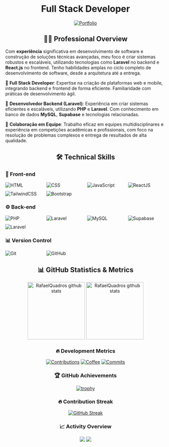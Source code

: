 <div align="center">

# Full Stack Developer

[![Portfolio](https://img.shields.io/badge/Portfolio-rafaquadros.com-4f39f6?style=for-the-badge&logo=safari&logoColor=white)](https://rafaquadros.netlify.app)

</div>

<div align="center">

## 👨‍💻 Professional Overview

</div>

Com **experiência** significativa em desenvolvimento de software e construção de soluções técnicas avançadas, meu foco é criar sistemas robustos e escaláveis, utilizando tecnologias como **Laravel** no backend e **React.js** no frontend. Tenho habilidades amplas no ciclo completo de desenvolvimento de software, desde a arquitetura até a entrega.

🔹 **Full Stack Developer**: Expertise na criação de plataformas web e mobile, integrando backend e frontend de forma eficiente. Familiaridade com práticas de desenvolvimento ágil.

🔹 **Desenvolvedor Backend (Laravel)**: Experiência em criar sistemas eficientes e escaláveis, utilizando **PHP** e **Laravel**. Com conhecimento em banco de dados **MySQL**, **Supabase** e tecnologias relacionadas.

🔹 **Colaboração em Equipe**: Trabalho eficaz em equipes multidisciplinares e experiência em competições acadêmicas e profissionais, com foco na resolução de problemas complexos e entrega de resultados de alta qualidade.

<div align="center">

## 🛠️ Technical Skills

</div>

### 🎨 Front-end
<div style="display: grid; grid-template-columns: repeat(4, 1fr); gap: 10px;">
  <img src="https://img.shields.io/badge/HTML-E34F26?style=flat-square&logo=html5&logoColor=white" alt="HTML"/>
  <img src="https://img.shields.io/badge/CSS-1572B6?style=flat-square&logo=css3&logoColor=white" alt="CSS"/>
  <img src="https://img.shields.io/badge/Javascript-F7DF1E?style=flat-square&logo=javascript&logoColor=black" alt="JavaScript"/>
  <img src="https://img.shields.io/badge/ReactJS-61DAFB?style=flat-square&logo=react&logoColor=black" alt="ReactJS"/>
  <img src="https://img.shields.io/badge/Tailwind_CSS-06B6D4?style=flat-square&logo=tailwindcss&logoColor=white" alt="TailwindCSS"/>
  <img src="https://img.shields.io/badge/Bootstrap-7952B3?style=flat-square&logo=bootstrap&logoColor=white" alt="Bootstrap"/>
</div>

### ⚙️ Back-end
<div style="display: grid; grid-template-columns: repeat(4, 1fr); gap: 10px;">
  <img src="https://img.shields.io/badge/PHP-777BB4?style=flat-square&logo=php&logoColor=white" alt="PHP"/>
  <img src="https://img.shields.io/badge/Laravel-FF2D20?style=flat-square&logo=laravel&logoColor=white" alt="Laravel"/>
  <img src="https://img.shields.io/badge/MySQL-4479A1?style=flat-square&logo=mysql&logoColor=white" alt="MySQL"/>
  <img src="https://img.shields.io/badge/Supabase-4DBD74?style=flat-square&logo=supabase&logoColor=white" alt="Supabase"/>
  <img src="https://img.shields.io/badge/Laravel-FF2D20?style=flat-square&logo=laravel&logoColor=white" alt="Laravel"/>
</div>

### 📊 Version Control
<div style="display: grid; grid-template-columns: repeat(4, 1fr); gap: 10px;">
  <img src="https://img.shields.io/badge/Git-F05032?style=flat-square&logo=git&logoColor=white" alt="Git"/>
  <img src="https://img.shields.io/badge/GitHub-181717?style=flat-square&logo=github&logoColor=white" alt="GitHub"/>
</div>

<div align="center">

## 📊 GitHub Statistics & Metrics

<img height="180em" src="https://github-readme-stats.vercel.app/api?username=RafaelQuadros1&count_private=true&show_icons=true&theme=dracula&include_all_commits=true" alt="RafaelQuadros github stats"/>
<img height="180em" src="https://github-readme-stats.vercel.app/api/top-langs/?username=RafaelQuadros1&count_private=true&show_icons=true&theme=dracula&layout=compact&langs_count=6" alt="RafaelQuadros github stats"/>

### 🔥 Development Metrics

[![Contributions](https://img.shields.io/badge/Lines%20of%20Code-1.2M-success?style=for-the-badge&logo=codecov&logoColor=white)](https://github.com/RafaelQuadros1)
[![Coffee](https://img.shields.io/badge/Coffee%20Consumed-842%20cups-brown?style=for-the-badge&logo=buy-me-a-coffee&logoColor=white)](https://github.com/RafaelQuadros1)
[![Commits](https://img.shields.io/badge/Total%20Commits-3,427-blue?style=for-the-badge&logo=git&logoColor=white)](https://github.com/RafaelQuadros1)

### 🏆 GitHub Achievements

[![trophy](https://github-profile-trophy.vercel.app/?username=RafaelQuadros1&theme=dracula&column=7)](https://github.com/RafaelQuadros1)

### 🔥 Contribution Streak

[![GitHub Streak](https://github-readme-streak-stats.herokuapp.com/?user=RafaelQuadros1&theme=dracula)](https://github.com/RafaelQuadros1)

### 📈 Activity Overview

<img src="https://github-profile-summary-cards.vercel.app/api/cards/profile-details?username=RafaelQuadros1&theme=dracula" />

<img src="https://github-profile-summary-cards.vercel.app/api/cards/most-commit-language?username=RafaelQuadros1&theme=dracula" />

</div>
